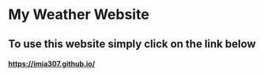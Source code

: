 # My Weather Website

## To use this website simply click on the link below 
#### https://imia307.github.io/
